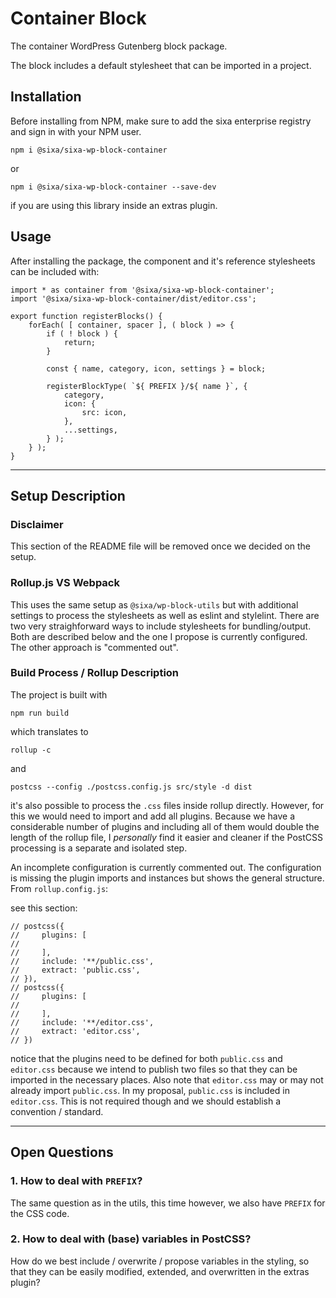 # Container Block

The container WordPress Gutenberg block package.

The block includes a default stylesheet that can be imported in a project.

## Installation
Before installing from NPM, make sure to add the sixa enterprise registry and sign in with your NPM user.
```
npm i @sixa/sixa-wp-block-container
```

or
```
npm i @sixa/sixa-wp-block-container --save-dev
```
if you are using this library inside an extras plugin.

## Usage
After installing the package, the component and it's reference stylesheets can be included with:

```
import * as container from '@sixa/sixa-wp-block-container';
import '@sixa/sixa-wp-block-container/dist/editor.css';

export function registerBlocks() {
	forEach( [ container, spacer ], ( block ) => {
		if ( ! block ) {
			return;
		}

		const { name, category, icon, settings } = block;

		registerBlockType( `${ PREFIX }/${ name }`, {
			category,
			icon: {
				src: icon,
			},
			...settings,
		} );
	} );
}
```

---
## Setup Description
### Disclaimer
This section of the README file will be removed once we decided on the setup.

### Rollup.js VS Webpack
This uses the same setup as `@sixa/wp-block-utils` but with additional settings to process
the stylesheets as well as eslint and stylelint.
There are two very straighforward ways to include stylesheets for bundling/output. Both are described
below and the one I propose is currently configured. The other approach is "commented out".

### Build Process / Rollup Description
The project is built with

```
npm run build
```

which translates to

```
rollup -c
```

and

```
postcss --config ./postcss.config.js src/style -d dist
```

it's also possible to process the `.css` files inside rollup directly. However, for this we would
need to import and add all plugins. Because we have a considerable number of plugins and including
all of them would double the length of the rollup file, I *personally* find it easier and cleaner
if the PostCSS processing is a separate and isolated step.

An incomplete configuration is currently commented out. The configuration is missing the plugin imports
and instances but shows the general structure. From `rollup.config.js`:

see this section:
```
// postcss({
//     plugins: [
//
//     ],
//     include: '**/public.css',
//     extract: 'public.css',
// }),
// postcss({
//     plugins: [
//
//     ],
//     include: '**/editor.css',
//     extract: 'editor.css',
// })
```

notice that the plugins need to be defined for both `public.css` and `editor.css` because we intend
to publish two files so that they can be imported in the necessary places. Also note that `editor.css`
may or may not already import `public.css`. In my proposal, `public.css` is included in `editor.css`.
This is not required though and we should establish a convention / standard.

---

## Open Questions

### 1. How to deal with `PREFIX`?
The same question as in the utils, this time however, we also have `PREFIX` for the CSS code.

### 2. How to deal with (base) variables in PostCSS?
How do we best include / overwrite / propose variables in the styling, so that they can be easily
modified, extended, and overwritten in the extras plugin?
